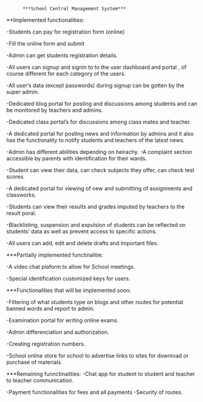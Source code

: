           ***School Central Management System***

\*\*Implemented functionalities:

-Students can pay for registration form (online)

-Fill the online form and submit

-Admin can get students registration details.

-All users can signup and signin to to the user dashboard and portal , of course different for each category of the users.

-All user’s data (except passwords) during signup can be gotten by the super admin.

-Dedicated blog portal for posting and discussions among students and can be monitored by teachers and admins.

-Dedicated class portal’s for discussions among class mates and teacher.

-A dedicated portal for posting news and information by admins and it also has the functionality to notify students and teachers of the latest news.

-Admin has different abilities depending on heirachy.
-A complaint section accessible by parents with identification for their wards.

-Student can view their data, can check subjects they offer, can check test scores.

-A dedicated portal for viewing of new and submitting of assignments and classworks.

-Students can view their results and grades imputed by teachers to the result poral.

-Blacklisting, suspension and expulsion of students can be reflected on students' data as well as prevent access to specific actions.

-All users can add, edit and delete drafts and important files.

\*\*\*Partially implemented functinalitie:

-A video chat plaform to allow for School meetings.

-Special identification customized keys for users.

\*\*\*Functionalities that will be implemented soon:

-Filtering of what students type on blogs and other routes for potential banned words and report to admin.

-Examination portal for writing online exams.

-Admin differenciation and authorization.

-Creating registration numbers.

-School online store for school to advertise links to sites for download or purchase of materials.

\*\*\*Remaining funnctinalities:
-Chat app for student to student and teacher to teacher communication.

-Payment functionalities for fees and all payments
-Security of routes.
